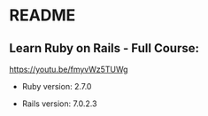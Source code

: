 # README

## Learn Ruby on Rails - Full Course:

https://youtu.be/fmyvWz5TUWg

* Ruby version: 2.7.0

* Rails version: 7.0.2.3
